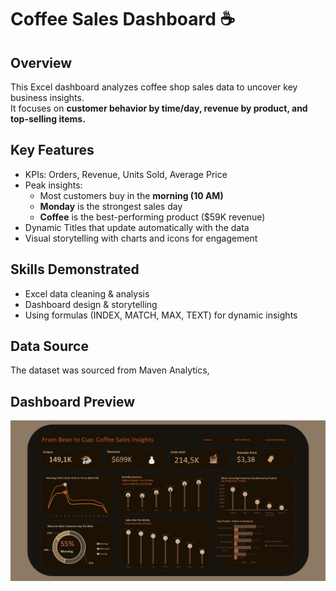 # Coffee Sales Dashboard ☕

## Overview
This Excel dashboard analyzes coffee shop sales data to uncover key business insights.  
It focuses on **customer behavior by time/day, revenue by product, and top-selling items.**

## Key Features
- KPIs: Orders, Revenue, Units Sold, Average Price
- Peak insights:
  - Most customers buy in the **morning (10 AM)**
  - **Monday** is the strongest sales day
  - **Coffee** is the best-performing product ($59K revenue)
- Dynamic Titles that update automatically with the data
- Visual storytelling with charts and icons for engagement

## Skills Demonstrated
- Excel data cleaning & analysis
- Dashboard design & storytelling
- Using formulas (INDEX, MATCH, MAX, TEXT) for dynamic insights

## Data Source 
The dataset was sourced from Maven Analytics,

## Dashboard Preview
![Coffee Sales Dashboard](https://github.com/gloriatheanalyst/coffee_sales_dashboard_excel_v2/blob/main/Screenshot%20Coffee%20sales%20dashboard.png)

